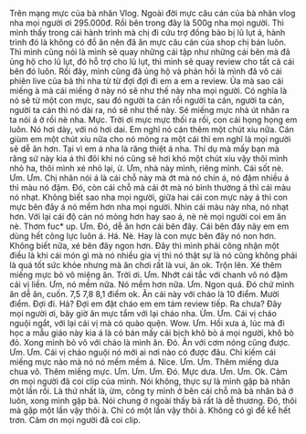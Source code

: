 Trên mạng mực của bà nhân Vlog. Ngoài đời mực câu cán của bà nhân vlog nha mọi người ơi 295.000đ. Rồi bên trong đây là 500g nha mọi người. Thì mình thấy trong cái hành trình mà chị đi cứu trợ đồng bào bị lũ lụt á, hành trình đó là không có đồ ăn nên đã ăn mực câu cán của shop chị bán luôn. Thì mình cũng nói là mình sẽ quay những cái tập như những cái bên mà đã ủng hộ cho lũ lụt, đó hỗ trợ cho lũ lụt, thì mình sẽ quay review cho tất cả cái bên đó luôn. Rồi đây, mình cũng đã ủng hộ và phản hồi là mình đã vô cái phiên live của bả thì nha từ từ đợi đợi đi em a em a review. Ủa mà sao cái miếng à mà cái miếng ở này nó sẽ như thế này nha mọi người. Có nghĩa là nó sẽ từ một con mực, sau đó người ta cán rồi người ta cán, người ta cán, người ta cán thì nó dài ra, nó sẽ như thế này. Sé miếng mực nhà út nhân ra ta nói á ở rồi nè nha. Mực. Trời ơi mực mực thối ra rồi, con cái họng họng em luôn. Nó hơi dày, với nó hơi dai. Em nghĩ nó cán thêm một chút xíu nữa. Cán giùm em một chút xíu nữa cho nó mỏng ra một cái thì em nghĩ là mọi người sẽ dễ ăn hơn. Tại vì em á nha là răng thiệt á nha. Thí dụ mà mấy bạn mà răng sứ này kia á thì đôi khi nó cũng sẽ hơi khó một chút xíu vậy thôi mình nhỏ ha, thôi mình xé nhỏ lại, ừ. Ưm, nhà này mình, riêng mình. Cái sốt nè. Ưm. Ưm. Chị nhân nói á là cái chỗ này mà ớt mà nó chín á, nó đậm nhiều á thì màu nó đậm. Đó, còn cái chỗ mà cái ớt mà nó bình thường á thì cái màu nó nhạt. Không biết sao nha mọi người, giữa hai cái con mực này á thì con mực bên đây á nó mềm hơn nha mọi người. Nhìn cái màu này nha, nó nhạt hơn. Với lại cái độ cán nó mỏng hơn hay sao á, nè nè mọi người coi em ăn nè. Thơm fuc* up. Ưm. Đó, dễ ăn hơn cái bên đây. Cái bên đây nãy em em dùng hết công lực luôn á. Há. Nè. Hay là con mực bên đây nó non hơn. Không biết nữa, xé bên đây ngon hơn. Đây thì mình phải công nhận một điều là khi cái món gì mà nó nhiều gia vị thì nó thật sự là nó cũng không phải là quá tốt sức khỏe nhưng mà ăn chơi rất là vui, ăn ok. Trộn lên. Xé thêm miếng mực bỏ vô miệng ăn. Trời ơi. Ưm. Nhớt cái tắc với chanh vô nó đậm cái vị liền. Ưm, nó mềm nữa. Nó mềm hơn nữa. Ưm. Ngon quá. Đó chứ mình ăn dễ ăn, cuốn. 7,5 7,8 8,1 điểm ok. Ăn cái này với cháo là 10 điểm. Mười điểm. Đợi đi. Hả? Đợi em đặt cháo em em tám review tiếp. Ra chưa? Đây mọi người ơi, bây giờ ăn mực tẩm với lại cháo nha. Ừm. Ưm. Cái vị cháo nguội ngắt, với lại cái vị mà có quào quện. Wow. Ưm. Hồi xưa á, lúc mà đi học a mẫu giáo này kia á là có bán mấy cái bịch khô bò á mọi người, khô bò đỏ. Xong mình bỏ vô với cháo là mình ăn. Đó. Ăn với cơm nóng cũng được. Ưm. Ưm. Cái vị cháo nguội nó mới ai nơi nào có được đâu. Chỉ kiếm cái miếng mực nào mà nó nó mềm mềm á. Nice. Ưm. Ưm. Thêm miếng dưa chua vô. Thêm miếng mực. Ưm. Ưm. Ưm. Đó. Mực dưa. Ưm. Ưm. Ok. Cảm ơn mọi người đã coi clip của mình. Nói không, thực sự là mình gặp bà nhân một lần rồi. Là thứ nhất là, ừm, công ty mình ở bên cái chỗ mà bà nhân bả ở luôn, xong mình gặp bả. Nói chung ở ngoài thấy bả rất là dễ thương. Đó, thôi mà gặp một lần vậy thôi à. Chỉ có một lần vậy thôi à. Không có gì để kể hết trơn. Cảm ơn mọi người đã coi clip.